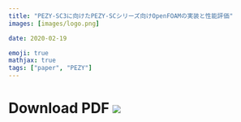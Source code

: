 ```yaml
---
title: "PEZY-SC3に向けたPEZY-SCシリーズ向けOpenFOAMの実装と性能評価"
images: [images/logo.png]

date: 2020-02-19

emoji: true
mathjax: true
tags: ["paper", "PEZY"]
---
```


# Download PDF [![](https://storage.googleapis.com/numa_blog/etc/icon_pdf.png)][1] 

[1]: https://storage.googleapis.com/numa_blog/publications/OpenCAE2018.pdf
